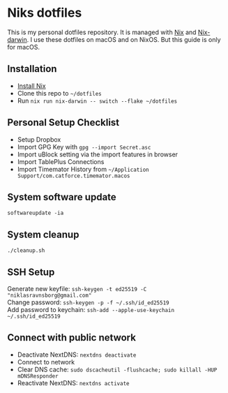 # Niks dotfiles

This is my personal dotfiles repository. It is managed with [Nix](https://nixos.org/) and [Nix-darwin](https://github.com/LnL7/nix-darwin). I use these dotfiles on macOS and on NixOS. But this guide is only for macOS.

## Installation

- [Install Nix](https://github.com/DeterminateSystems/nix-installer)
- Clone this repo to `~/dotfiles`
- Run `nix run nix-darwin -- switch --flake ~/dotfiles`

## Personal Setup Checklist

- Setup Dropbox
- Import GPG Key with `gpg --import Secret.asc`
- Import uBlock setting via the import features in browser
- Import TablePlus Connections
- Import Timemator History from `~/Application Support/com.catforce.timemator.macos`

## System software update

`softwareupdate -ia`

## System cleanup

`./cleanup.sh`

## SSH Setup

Generate new keyfile: `ssh-keygen -t ed25519 -C "niklasravnsborg@gmail.com"`  
Change password: `ssh-keygen -p -f ~/.ssh/id_ed25519`  
Add password to keychain: `ssh-add --apple-use-keychain ~/.ssh/id_ed25519`

## Connect with public network

- Deactivate NextDNS: `nextdns deactivate`
- Connect to network
- Clear DNS cache: `sudo dscacheutil -flushcache; sudo killall -HUP mDNSResponder`
- Reactivate NextDNS: `nextdns activate`
